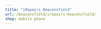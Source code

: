 ```yaml
---
title: "iRepairs Beaconsfield"
url: /beaconsfield/irepairs-beaconsfield/
shop: mobile phone
---
```

